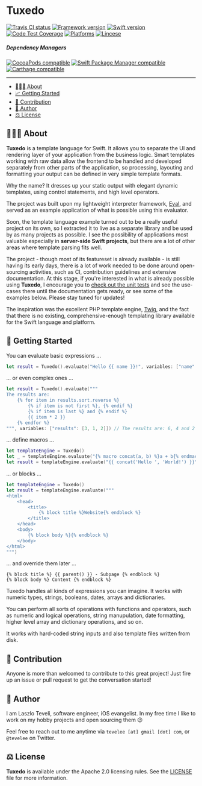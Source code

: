 # Tuxedo

[![Travis CI status](https://travis-ci.org/tevelee/Tuxedo.svg?branch=master)](https://travis-ci.org/tevelee/Tuxedo)
[![Framework version](https://img.shields.io/badge/Version-1.0.1-yellow.svg)]()
[![Swift version](https://img.shields.io/badge/Swift-4.0-orange.svg)]()
[![Code Test Coverage](https://codecov.io/gh/tevelee/Tuxedo/branch/master/graph/badge.svg)](https://codecov.io/gh/tevelee/Tuxedo)
[![Platforms](https://img.shields.io/badge/Platforms-iOS%20|%20macOS%20|%20Linux-blue.svg)]()
[![Lincese](https://img.shields.io/badge/License-Apache%202.0-green.svg)](https://github.com/tevelee/Tuxedo/tree/master/LICENSE.txt)

##### Dependency Managers

[![CocoaPods compatible](https://img.shields.io/badge/CococaPods-Compatible-blue.svg)](http://cocoapods.org/pods/Tuxedo)
[![Swift Package Manager compatible](https://img.shields.io/badge/Swift%20Package%20Manager-Compatible-red.svg)](https://github.com/apple/swift-package-manager)
[![Carthage compatible](https://img.shields.io/badge/Carthage-Compatible-brightgreen.svg?style=flat)](https://github.com/Carthage/Carthage)

---

- [👨🏻‍💻 About](#-about)
- [📈 Getting Started](#-getting-started)
- [🙋 Contribution](#-contribution)
- [👤 Author](#-author)
- [⚖️ License](#%EF%B8%8F-license)

## 👨🏻‍💻 About

**Tuxedo** is a template language for Swift. It allows you to separate the UI and rendering layer of your application from the business logic. Smart templates working with raw data allow the frontend to be handled and developed separately from other parts of the application, so processing, layouting and formatting your output can be defined in very simple template formats.

Why the name? It dresses up your static output with elegant dynamic templates, using control statements, and high level operators.

The project was built upon my lightweight interpreter framework, [Eval](https://github.com/tevelee/Eval), and served as an example application of what is possible using this evaluator. 

Soon, the template language example turned out to be a really useful project on its own, so I extracted it to live as a separate library and be used by as many projects as possible. I see the possibility of applications most valuable especially in **server-side Swift projects**, but there are a lot of other areas where template parsing fits well.

The project - though most of its featureset is already available - is still having its early days, there is a lot of work needed to be done around open-sourcing activities, such as CI, contribution guidelines and extensive documentation. At this stage, if you're interested in what is already possible using **Tuxedo**, I encourage you to [check out the unit tests](https://github.com/tevelee/Tuxedo/tree/master/Tests/TuxedoTests/TuxedoUnitTests.swift) and see the use-cases there until the documentation gets ready, or see some of the examples below. 
Please stay tuned for updates!

The inspiration was the excellent PHP template engine, [Twig](https://twig.symfony.com), and the fact that there is no existing, comprehensive-enough templating library available for the Swift language and platform.

## 👀 Getting Started

You can evaluate basic expressions ...

```swift
let result = Tuxedo().evaluate("Hello {{ name }}!", variables: ["name": "Tuxedo"]) // Hello Tuxedo!
```

... or even complex ones ...

```swift
let result = Tuxedo().evaluate("""
The results are: 
	{% for item in results.sort.reverse %}
		{% if item is not first %}, {% endif %}
		{% if item is last %} and {% endif %}
		{{ item * 2 }}
	{% endfor %}
""", variables: ["results": [3, 1, 2]]) // The results are: 6, 4 and 2
```

... define macros ...

```swift
let templateEngine = Tuxedo()
let _ = templateEngine.evaluate("{% macro concat(a, b) %}a + b{% endmacro %}")
let result = templateEngine.evaluate("{{ concat('Hello ', 'World!') }}") // Hello World!
```

... or blocks ...

```swift
let templateEngine = Tuxedo()
let result = templateEngine.evaluate("""
<html>
	<head>
		<title>
			{% block title %}Website{% endblock %}
		</title>
	</head>
	<body>
		{% block body %}{% endblock %}
	</body>
</html>
""")
```

... and override them later ...

```
{% block title %} {{ parent() }} - Subpage {% endblock %}
{% block body %} Content {% endblock %}
```

Tuxedo handles all kinds of expressions you can imagine. It works with numeric types, strings, booleans, dates, arrays and dictionaries. 

You can perform all sorts of operations with functions and operators, such as numeric and logical operations, string manupulation, date formatting, higher level array and dictionary operations, and so on.

It works with hard-coded string inputs and also template files written from disk.

## 🙋 Contribution

Anyone is more than welcomed to contribute to this great project! Just fire up an issue or pull request to get the conversation started!

## 👤 Author

I am Laszlo Teveli, software engineer, iOS evangelist. In my free time I like to work on my hobby projects and open sourcing them 😉

Feel free to reach out to me anytime via `tevelee [at] gmail [dot] com`, or `@tevelee` on Twitter.

## ⚖️ License

**Tuxedo** is available under the Apache 2.0 licensing rules. See the [LICENSE](https://github.com/tevelee/Tuxedo/tree/master/LICENSE.txt) file for more information.

